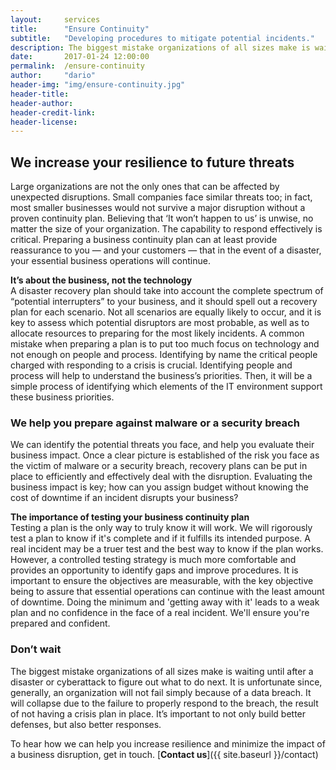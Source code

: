 ```yaml
---
layout:     services
title:      "Ensure Continuity"
subtitle:   "Developing procedures to mitigate potential incidents."
description: The biggest mistake organizations of all sizes make is waiting until after a disaster or cyber-attack to define a continuity plan. It may be too late!"
date:       2017-01-24 12:00:00
permalink:  /ensure-continuity
author:     "dario"
header-img: "img/ensure-continuity.jpg"
header-title:
header-author:
header-credit-link:
header-license:
---
```


## We increase your resilience to future threats
Large organizations are not the only ones that can be affected by unexpected disruptions. Small companies face similar threats too; in fact, most smaller businesses would not survive a major disruption without a proven continuity plan. Believing that ‘It won’t happen to us’ is unwise, no matter the size of your organization. The capability to respond effectively is critical. Preparing a business continuity plan can at least provide reassurance to you — and your customers — that in the event of a disaster, your essential business operations will continue.

**It’s about the business, not the technology**  
A disaster recovery plan should take into account the complete spectrum of “potential interrupters” to your business, and it should spell out a recovery plan for each scenario. Not all scenarios are equally likely to occur, and it is key to assess which potential disruptors are most probable, as well as to allocate resources to preparing for the most likely incidents. A common mistake when preparing a plan is to put too much focus on technology and not enough on people and process. Identifying by name the critical people charged with responding to a crisis is crucial. Identifying people and process will help to understand the business’s priorities. Then, it will be a simple process of identifying which elements of the IT environment support these business priorities.

### We help you prepare against malware or a security breach
We can identify the potential threats you face, and help you evaluate their business impact. Once a clear picture is established of the risk you face as the victim of malware or a security breach, recovery plans can be put in place to efficiently and effectively deal with the disruption. Evaluating the business impact is key; how can you assign budget without knowing the cost of downtime if an incident disrupts your business?

**The importance of testing your business continuity plan**  
Testing a plan is the only way to truly know it will work. We will rigorously test a plan to know if it's complete and if it fulfills its intended purpose. A real incident may be a truer test and the best way to know if the plan works. However, a controlled testing strategy is much more comfortable and provides an opportunity to identify gaps and improve procedures. It is important to ensure the objectives are measurable, with the key objective being to assure that essential operations can continue with the least amount of downtime. Doing the minimum and 'getting away with it' leads to a weak plan and no confidence in the face of a real incident. We'll ensure you're prepared and confident.

### Don’t wait
The biggest mistake organizations of all sizes make is waiting until after a disaster or cyberattack to figure out what to do next. It is unfortunate since, generally, an organization will not fail simply because of a data breach. It will collapse due to the failure to properly respond to the breach, the result of not having a crisis plan in place. It’s important to not only build better defenses, but also better responses.

To hear how we can help you increase resilience and minimize the impact of a business disruption, get in touch. [**Contact us**]({{ site.baseurl }}/contact)
